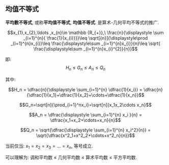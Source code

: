## 均值不等式

**平均數不等式**, 或称**平均值不等式**, **均值不等式**. 是算术-几何平均不等式的推广.

$$x_{1},x_{2},\ldots ,x_{n}\in \mathbb {R_{+}},\ \frac{n}{\displaystyle \sum _{i=1}^{n}{ \frac{1}{x_{i}}}}\leq \sqrt[{n}]{\displaystyle\prod _{i=1}^{n}x_{i}}\leq  \frac{\displaystyle\sum _{i=1}^{n}x_{i}}{n}\leq \sqrt{ \frac{\displaystyle\sum _{i=1}^{n}x_{i}^{2}}{n}}$$
  

即: $$H_n \le G_n \le A_n \le Q_n$$

其中: 

$$H_n = \dfrac{n}{\displaystyle \sum_{i=1}^{n} \dfrac{1}{x_i}} = \dfrac{n}{\dfrac{1}{x_1}+\dfrac{1}{x_2}+\cdots+\dfrac{1}{x_n}}$$

$$G_n=\sqrt[n]{\prod_{i=1}^nx_i}=\sqrt[n]{x_1x_2\cdots x_n}$$

$$A_n = \dfrac{\displaystyle \sum_{i=1}^{n} x_i }{n} = \dfrac{x_1+x_2+\cdots+x_n}{n}$$

$$Q_n = \sqrt{\dfrac{\displaystyle \sum_{i=1}^{n} x_i^2}{n}} = \sqrt{\dfrac{x^2_1+x^2_2+\cdots+x^2_n}{n}}$$

当前仅当: $x_{1}=x_{2}=x_{3}=\dots=x_{n}$, 等号成立. 

可以理解为: 调和平均数 $\leq$ 几何平均数 $\leq$ 算术平均数 $\leq$ 平方平均数.
